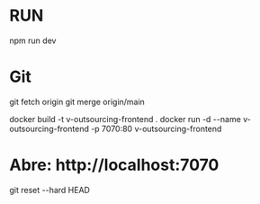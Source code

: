 # RUN
npm run dev

# Git
git fetch origin
git merge origin/main

docker build -t v-outsourcing-frontend .
docker run -d --name v-outsourcing-frontend -p 7070:80 v-outsourcing-frontend
# Abre: http://localhost:7070


git reset --hard HEAD
